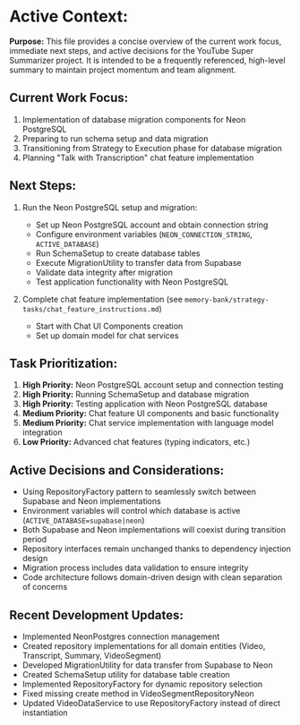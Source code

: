 # Active Context:

**Purpose:** This file provides a concise overview of the current work focus, immediate next steps, and active decisions for the YouTube Super Summarizer project. It is intended to be a frequently referenced, high-level summary to maintain project momentum and team alignment.

## Current Work Focus:
1. Implementation of database migration components for Neon PostgreSQL
2. Preparing to run schema setup and data migration
3. Transitioning from Strategy to Execution phase for database migration
4. Planning "Talk with Transcription" chat feature implementation

## Next Steps:
1. Run the Neon PostgreSQL setup and migration:
   - Set up Neon PostgreSQL account and obtain connection string
   - Configure environment variables (`NEON_CONNECTION_STRING`, `ACTIVE_DATABASE`)
   - Run SchemaSetup to create database tables
   - Execute MigrationUtility to transfer data from Supabase
   - Validate data integrity after migration
   - Test application functionality with Neon PostgreSQL

2. Complete chat feature implementation (see `memory-bank/strategy-tasks/chat_feature_instructions.md`)
   - Start with Chat UI Components creation
   - Set up domain model for chat services

## Task Prioritization:
1. **High Priority:** Neon PostgreSQL account setup and connection testing
2. **High Priority:** Running SchemaSetup and database migration
3. **High Priority:** Testing application with Neon PostgreSQL database
4. **Medium Priority:** Chat feature UI components and basic functionality
5. **Medium Priority:** Chat service implementation with language model integration
6. **Low Priority:** Advanced chat features (typing indicators, etc.)

## Active Decisions and Considerations:
- Using RepositoryFactory pattern to seamlessly switch between Supabase and Neon implementations
- Environment variables will control which database is active (`ACTIVE_DATABASE=supabase|neon`)
- Both Supabase and Neon implementations will coexist during transition period
- Repository interfaces remain unchanged thanks to dependency injection design
- Migration process includes data validation to ensure integrity
- Code architecture follows domain-driven design with clean separation of concerns

## Recent Development Updates:
- Implemented NeonPostgres connection management
- Created repository implementations for all domain entities (Video, Transcript, Summary, VideoSegment)
- Developed MigrationUtility for data transfer from Supabase to Neon
- Created SchemaSetup utility for database table creation
- Implemented RepositoryFactory for dynamic repository selection
- Fixed missing create method in VideoSegmentRepositoryNeon
- Updated VideoDataService to use RepositoryFactory instead of direct instantiation
